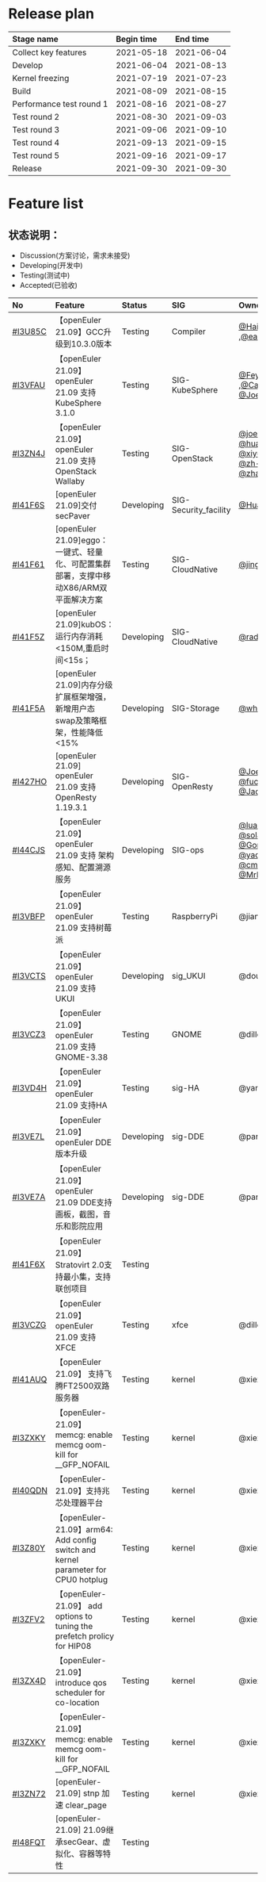 # Release plan
|Stage name|Begin time|End time|
|:----------|:---------|:-------|
|Collect key features |2021-05-18|2021-06-04|
|Develop|2021-06-04|2021-08-13|
|Kernel freezing|2021-07-19|2021-07-23|
|Build|2021-08-09|2021-08-15|
|Performance test round 1|2021-08-16|2021-08-27|
|Test round 2|2021-08-30|2021-09-03|
|Test round 3|2021-09-06|2021-09-10|
|Test round 4|2021-09-13|2021-09-15|
|Test round 5|2021-09-16|2021-09-17|
|Release|2021-09-30|2021-09-30|

# Feature list
## 状态说明：

- Discussion(方案讨论，需求未接受)
- Developing(开发中)
- Testing(测试中)
- Accepted(已验收)

|No|Feature|Status|SIG|Owner|
|:----|:---|:---|:--|:----|
| [#I3U85C](https://gitee.com/openeuler/release-management/issues/I3U85C) | 【openEuler 21.09】GCC升级到10.3.0版本 | Testing| Compiler | [@Haijian.Zhang](https://gitee.com/open_euler/dashboard/members/haijianzhang) ,[@eastb233](https://gitee.com/open_euler/dashboard/members/eastb233) |
| [#I3VFAU](https://gitee.com/openeuler/release-management/issues/I3VFAU) | 【openEuler 21.09】openEuler 21.09 支持 KubeSphere 3.1.0 | Testing| SIG-KubeSphere | [@Feynman](https://gitee.com/feynmanzhou) ,[@Calvin](https://gitee.com/calvinyu), [@Joey](https://gitee.com/imjoey) |
| [#I3ZN4J](https://gitee.com/openeuler/release-management/issues/I3ZN4J) | 【openEuler 21.09】openEuler 21.09 支持 OpenStack Wallaby | Testing| SIG-OpenStack | [@joec88](https://gitee.com/joec88) [@huangtianhua](https://gitee.com/huangtianhua) [@xiyuanwang](@https://gitee.com/xiyuanwang)  [@zh-f](https://gitee.com/zh-f)  [@liksh](https://gitee.com/liksh) [@zhangy1317](https://gitee.com/zhangy1317) |
| [#I41F6S](https://gitee.com/openeuler/release-management/issues/I41F6S) | [openEuler 21.09]交付secPaver| Developing | SIG-Security_facility | [@HuaxinLuGitee](https://gitee.com/HuaxinLuGitee) |
| [#I41F61](https://gitee.com/openeuler/release-management/issues/I41F61) | [openEuler 21.09]eggo：一键式、轻量化、可配置集群部署，支撑中移动X86/ARM双平面解决方案| Testing| SIG-CloudNative | [@jingwoo](https://gitee.com/jingwoo) |
| [#I41F5Z](https://gitee.com/openeuler/release-management/issues/I41F5Z) | [openEuler 21.09]kubOS：运行内存消耗<150M,重启时间<15s；| Developing | SIG-CloudNative | [@radeon92](https://gitee.com/radeon92) |
| [#I41F5A](https://gitee.com/openeuler/release-management/issues/I41F5A) | [openEuler 21.09]内存分级扩展框架增强，新增用户态swap及策略框架，性能降低<15%| Developing | SIG-Storage  | [@whoisxxx](https://gitee.com/whoisxxx) |
| [#I427HO](https://gitee.com/openeuler/release-management/issues/I427HO) | [openEuler 21.09] openEuler 21.09 支持 OpenResty 1.19.3.1 | Developing | SIG-OpenResty | [@Joey](https://gitee.com/imjoey) [@fukiki](https://gitee.com/fukiki) [@fuchangjie](https://gitee.com/fu_changjie) [@Jacean](https://gitee.com/Jacean) |
| [#I44CJS](https://gitee.com/openeuler/release-management/issues/I44CJS) | 【openEuler 21.09】openEuler 21.09 支持 架构感知、配置溯源服务 | Developing | SIG-ops | [@luanjianhai](https://gitee.com/luanjianhai)   [@solarhu](https://gitee.com/solarhu)  [@Gongc](https://gitee.com/Gongchen)  [@yaqiangchen](https://gitee.com/yaqiangchen)   [@cmss_dx](https://gitee.com/cmss_dx) [@MrRlu](https://gitee.com/MrRlu) |
| [#I3VBFP](https://gitee.com/open_euler/dashboard?issue_id=I3VBFP) | 【openEuler 21.09】openEuler 21.09 支持树莓派| Testing|RaspberryPi|@jianminw|
| [#I3VCTS](https://gitee.com/open_euler/dashboard?issue_id=I3VCTS) | 【openEuler 21.09】openEuler 21.09 支持UKUI| Developing |sig_UKUI|@dou33|
| [#I3VCZ3](https://gitee.com/open_euler/dashboard?issue_id=I3VCZ3) | 【openEuler 21.09】openEuler 21.09 支持GNOME-3.38| Testing|GNOME|@dillon_chen|
| [#I3VD4H](https://gitee.com/open_euler/dashboard?issue_id=I3VD4H) | 【openEuler 21.09】openEuler 21.09 支持HA| Testing |sig-HA|@yangzhao_kl|
| [#I3VE7L](https://gitee.com/open_euler/dashboard?issue_id=I3VE7L) | 【openEuler 21.09】openEuler DDE版本升级| Developing |sig-DDE|@panchenbo|
| [#I3VE7A](https://gitee.com/open_euler/dashboard?issue_id=I3VE7A) | 【openEuler 21.09】openEuler 21.09 DDE支持画板，截图，音乐和影院应用| Developing |sig-DDE|@panchenbo|
| [#I41F6X](https://gitee.com/open_euler/dashboard?issue_id=I41F6X) | 【openEuler 21.09】Stratovirt 2.0支持最小集，支持联创项目|Testing|||
| [#I3VCZG](https://gitee.com/open_euler/dashboard?issue_id=I3VCZG) | 【openEuler 21.09】openEuler 21.09 支持XFCE|Testing|xfce|@dillon_chen|
| [#I41AUQ](https://gitee.com/open_euler/dashboard?issue_id=I41AUQ) | 【openEuler 21.09】 支持飞腾FT2500双路服务器|Testing|kernel|@xiexiuqi|
| [#I3ZXKY](https://gitee.com/open_euler/dashboard?issue_id=I3ZXKY) | 【openEuler-21.09】memcg: enable memcg oom-kill for __GFP_NOFAIL|Testing|kernel|@xiexiuqi|
| [#I40QDN](https://gitee.com/open_euler/dashboard?issue_id=I40QDN) | 【openEuler-21.09】支持兆芯处理器平台 |Testing|kernel|@xiexiuqi|
| [#I3Z80Y](https://gitee.com/open_euler/dashboard?issue_id=I3Z80Y) | 【openEuler-21.09】arm64: Add config switch and kernel parameter for CPU0 hotplug |Testing|kernel|@xiexiuqi|
| [#I3ZFV2](https://gitee.com/open_euler/dashboard?issue_id=I3ZFV2) | 【openEuler-21.09】 add options to tuning the prefetch prolicy for HIP08|Testing|kernel|@xiexiuqi|
| [#I3ZX4D](https://gitee.com/open_euler/dashboard?issue_id=I3ZX4D) | 【openEuler-21.09】introduce qos scheduler for co-location|Testing|kernel|@xiexiuqi|
| [#I3ZXKY](https://gitee.com/open_euler/dashboard?issue_id=I3ZXKY) | 【openEuler-21.09】memcg: enable memcg oom-kill for __GFP_NOFAIL|Testing|kernel|@xiexiuqi|
| [#I3ZN72](https://gitee.com/open_euler/dashboard?issue_id=I3ZN72) | [openEuler-21.09] stnp 加速 clear_page|Testing|kernel|@xiexiuqi|
| [#I48FQT](https://gitee.com/open_euler/dashboard?issue_id=I48FQT) | [openEuler-21.09] 21.09继承secGear、虚拟化、容器等特性|Testing|||